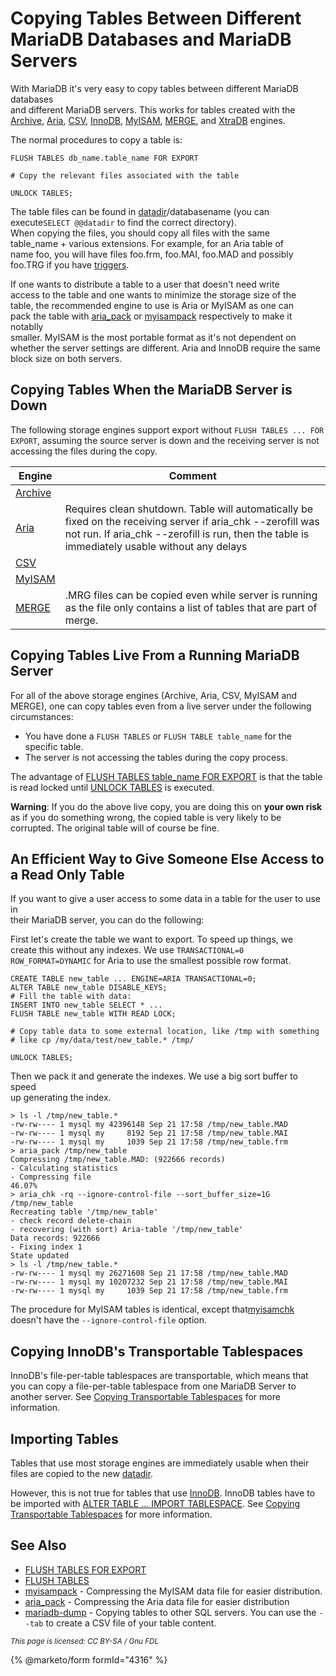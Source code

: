 # Copying Tables Between Different MariaDB Databases and MariaDB Servers

With MariaDB it's very easy to copy tables between different MariaDB databases\
and different MariaDB servers. This works for tables created with the [Archive](../reference/storage-engines/archive/), [Aria](../reference/storage-engines/aria/), [CSV](../reference/storage-engines/csv/), [InnoDB](../reference/storage-engines/innodb/), [MyISAM](../reference/storage-engines/myisam-storage-engine/), [MERGE](../reference/storage-engines/merge.md), and [XtraDB](../reference/storage-engines/innodb/) engines.

The normal procedures to copy a table is:

```
FLUSH TABLES db_name.table_name FOR EXPORT

# Copy the relevant files associated with the table

UNLOCK TABLES;
```

The table files can be found in [datadir](../ha-and-performance/optimization-and-tuning/system-variables/server-system-variables.md#datadir)/databasename (you can execute`SELECT @@datadir` to find the correct directory).\
When copying the files, you should copy all files with the same\
table\_name + various extensions. For example, for an Aria table of\
name foo, you will have files foo.frm, foo.MAI, foo.MAD and possibly\
foo.TRG if you have [triggers](../server-usage/triggers-events/triggers/).

If one wants to distribute a table to a user that doesn't need write\
access to the table and one wants to minimize the storage size of the\
table, the recommended engine to use is Aria or MyISAM as one can\
pack the table with [aria\_pack](../clients-and-utilities/aria-clients-and-utilities/aria_pack.md) or [myisampack](../clients-and-utilities/myisam-clients-and-utilities/myisampack.md) respectively to make it notablly\
smaller. MyISAM is the most portable format as it's not dependent on\
whether the server settings are different. Aria and InnoDB require the same\
block size on both servers.

## Copying Tables When the MariaDB Server is Down

The following storage engines support export without `FLUSH TABLES ... FOR EXPORT`, assuming the source server is down and the receiving server is not accessing the files during the copy.

| Engine                                                        | Comment                                                                                                                                                                                                         |
| ------------------------------------------------------------- | --------------------------------------------------------------------------------------------------------------------------------------------------------------------------------------------------------------- |
| [Archive](../reference/storage-engines/archive/)              |                                                                                                                                                                                                                 |
| [Aria](../reference/storage-engines/aria/)                    | Requires clean shutdown. Table will automatically be fixed on the receiving server if aria\_chk --zerofill was not run. If aria\_chk --zerofill is run, then the table is immediately usable without any delays |
| [CSV](../reference/storage-engines/csv/)                      |                                                                                                                                                                                                                 |
| [MyISAM](../reference/storage-engines/myisam-storage-engine/) |                                                                                                                                                                                                                 |
| [MERGE](../reference/storage-engines/merge.md)                | .MRG files can be copied even while server is running as the file only contains a list of tables that are part of merge.                                                                                        |

## Copying Tables Live From a Running MariaDB Server

For all of the above storage engines (Archive, Aria, CSV, MyISAM and MERGE), one can copy tables even from a live server under the following circumstances:

* You have done a `FLUSH TABLES` or `FLUSH TABLE table_name` for the specific table.
* The server is not accessing the tables during the copy process.

The advantage of [FLUSH TABLES table\_name FOR EXPORT](../reference/sql-statements/administrative-sql-statements/flush-commands/flush-tables-for-export.md) is that the table is read locked until [UNLOCK TABLES](../reference/sql-statements/transactions/lock-tables.md) is executed.

**Warning**: If you do the above live copy, you are doing this on **your own risk** as if you do something wrong, the copied table is very likely to be corrupted. The original table will of course be fine.

## An Efficient Way to Give Someone Else Access to a Read Only Table

If you want to give a user access to some data in a table for the user to use in\
their MariaDB server, you can do the following:

First let's create the table we want to export. To speed up things, we\
create this without any indexes. We use `TRANSACTIONAL=0 ROW_FORMAT=DYNAMIC` for Aria to use the smallest possible row format.

```
CREATE TABLE new_table ... ENGINE=ARIA TRANSACTIONAL=0;
ALTER TABLE new_table DISABLE_KEYS;
# Fill the table with data:
INSERT INTO new_table SELECT * ...
FLUSH TABLE new_table WITH READ LOCK;

# Copy table data to some external location, like /tmp with something
# like cp /my/data/test/new_table.* /tmp/

UNLOCK TABLES;
```

Then we pack it and generate the indexes. We use a big sort buffer to speed\
up generating the index.

```
> ls -l /tmp/new_table.*
-rw-rw---- 1 mysql my 42396148 Sep 21 17:58 /tmp/new_table.MAD
-rw-rw---- 1 mysql my     8192 Sep 21 17:58 /tmp/new_table.MAI
-rw-rw---- 1 mysql my     1039 Sep 21 17:58 /tmp/new_table.frm
> aria_pack /tmp/new_table
Compressing /tmp/new_table.MAD: (922666 records)
- Calculating statistics
- Compressing file
46.07%
> aria_chk -rq --ignore-control-file --sort_buffer_size=1G /tmp/new_table
Recreating table '/tmp/new_table'
- check record delete-chain
- recovering (with sort) Aria-table '/tmp/new_table'
Data records: 922666
- Fixing index 1
State updated
> ls -l /tmp/new_table.*
-rw-rw---- 1 mysql my 26271608 Sep 21 17:58 /tmp/new_table.MAD
-rw-rw---- 1 mysql my 10207232 Sep 21 17:58 /tmp/new_table.MAI
-rw-rw---- 1 mysql my     1039 Sep 21 17:58 /tmp/new_table.frm
```

The procedure for MyISAM tables is identical, except that[myisamchk](../clients-and-utilities/myisam-clients-and-utilities/myisamchk.md) doesn't have the `--ignore-control-file` option.

## Copying InnoDB's Transportable Tablespaces

InnoDB's file-per-table tablespaces are transportable, which means that you can copy a file-per-table tablespace from one MariaDB Server to another server. See [Copying Transportable Tablespaces](../reference/storage-engines/innodb/innodb-tablespaces/innodb-file-per-table-tablespaces.md#copying-transportable-tablespaces) for more information.

## Importing Tables

Tables that use most storage engines are immediately usable when their files are copied to the new [datadir](../server-usage/replication-cluster-multi-master/optimization-and-tuning/system-variables/server-system-variables.md#datadir).

However, this is not true for tables that use [InnoDB](../reference/storage-engines/innodb/). InnoDB tables have to be imported with [ALTER TABLE ... IMPORT TABLESPACE](../reference/sql-statements/data-definition/alter/alter-table.md#import-tablespace). See [Copying Transportable Tablespaces](../reference/storage-engines/innodb/innodb-tablespaces/innodb-file-per-table-tablespaces.md#copying-transportable-tablespaces) for more information.

## See Also

* [FLUSH TABLES FOR EXPORT](../reference/sql-statements/administrative-sql-statements/flush-commands/flush-tables-for-export.md)
* [FLUSH TABLES](../reference/sql-statements/administrative-sql-statements/flush-commands/flush.md)
* [myisampack](../clients-and-utilities/myisam-clients-and-utilities/myisampack.md) - Compressing the MyISAM data file for easier distribution.
* [aria\_pack](../clients-and-utilities/aria-clients-and-utilities/aria_pack.md) - Compressing the Aria data file for easier distribution
* [mariadb-dump](../clients-and-utilities/backup-restore-and-import-clients/mariadb-dump.md) - Copying tables to other SQL servers. You can use the `--tab` to create a CSV file of your table content.

<sub>_This page is licensed: CC BY-SA / Gnu FDL_</sub>

{% @marketo/form formId="4316" %}
